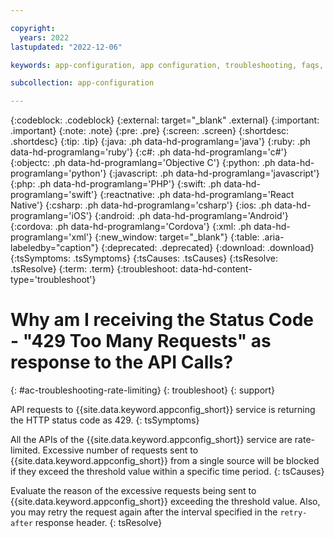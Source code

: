 ```yaml
---

copyright:
  years: 2022
lastupdated: "2022-12-06"

keywords: app-configuration, app configuration, troubleshooting, faqs, Frequently Asked Questions, question, rate limiting

subcollection: app-configuration

---
```


{:codeblock: .codeblock}
{:external: target="_blank" .external}
{:important: .important}
{:note: .note}
{:pre: .pre}
{:screen: .screen}
{:shortdesc: .shortdesc}
{:tip: .tip}
{:java: .ph data-hd-programlang='java'}
{:ruby: .ph data-hd-programlang='ruby'}
{:c#: .ph data-hd-programlang='c#'}
{:objectc: .ph data-hd-programlang='Objective C'}
{:python: .ph data-hd-programlang='python'}
{:javascript: .ph data-hd-programlang='javascript'}
{:php: .ph data-hd-programlang='PHP'}
{:swift: .ph data-hd-programlang='swift'}
{:reactnative: .ph data-hd-programlang='React Native'}
{:csharp: .ph data-hd-programlang='csharp'}
{:ios: .ph data-hd-programlang='iOS'}
{:android: .ph data-hd-programlang='Android'}
{:cordova: .ph data-hd-programlang='Cordova'}
{:xml: .ph data-hd-programlang='xml'}
{:new_window: target="_blank"}
{:table: .aria-labeledby="caption"}
{:deprecated: .deprecated}
{:download: .download}
{:tsSymptoms: .tsSymptoms}
{:tsCauses: .tsCauses}
{:tsResolve: .tsResolve}
{:term: .term}
{:troubleshoot: data-hd-content-type='troubleshoot'}

# Why am I receiving the Status Code - "429 Too Many Requests" as response to the API Calls?
{: #ac-troubleshooting-rate-limiting}
{: troubleshoot}
{: support}

API requests to {{site.data.keyword.appconfig_short}} service is returning the HTTP status code as 429.
{: tsSymptoms}

All the APIs of the {{site.data.keyword.appconfig_short}} service are rate-limited. Excessive number of requests sent to {{site.data.keyword.appconfig_short}} from a single source will be blocked if they exceed the threshold value within a specific time period.
{: tsCauses}

Evaluate the reason of the excessive requests being sent to {{site.data.keyword.appconfig_short}} exceeding the threshold value. Also, you may retry the request again after the interval specified in the `retry-after` response header.
{: tsResolve}

